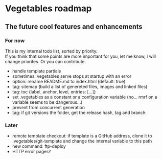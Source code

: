 # Vegetables roadmap

## The future cool features and enhancements

### For now

This is my internal todo list, sorted by priority.  
If you think that some points are more important for you, let me know, I will change priorites. Or you can contribute.

- handle template partials
- sometimes, vegetables serve stops at startup with an error
- option: rename README.md to index.html (default: true)
- tag: sitemap (build a list of genereted files, images and linked files)
- tag: toc {label, anchor, level, entries: [...]}
- set .vegetables as a constant or a configuration variable (no... rmrf on a variable seems to be dangerous...)
- prevent from concurrent generation
- tag: if git versions the folder, get the release hash, tag and branch

### Later

- remote template checkout: if template is a GitHub address, clone it to .vegetables/git-template and change the internal variable to this path
- new command: ftp-deploy
- HTTP error pages?